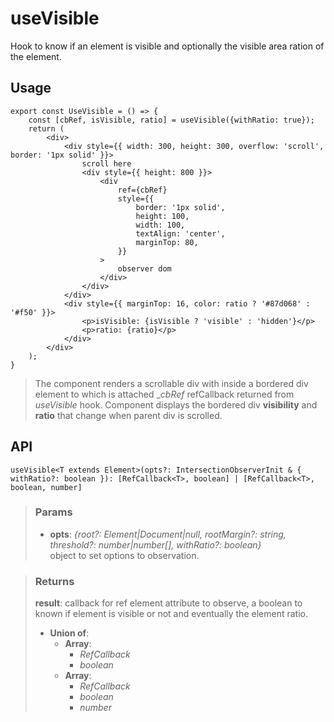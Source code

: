 # useVisible
Hook to know if an element is visible and optionally the visible area ration of the element.

## Usage

```tsx
export const UseVisible = () => {
	const [cbRef, isVisible, ratio] = useVisible({withRatio: true});
	return (
		<div>
			<div style={{ width: 300, height: 300, overflow: 'scroll', border: '1px solid' }}>
				scroll here
				<div style={{ height: 800 }}>
					<div
						ref={cbRef}
						style={{
							border: '1px solid',
							height: 100,
							width: 100,
							textAlign: 'center',
							marginTop: 80,
						}}
					>
						observer dom
					</div>
				</div>
			</div>
			<div style={{ marginTop: 16, color: ratio ? '#87d068' : '#f50' }}>
				<p>isVisible: {isVisible ? 'visible' : 'hidden'}</p>
				<p>ratio: {ratio}</p>
			</div>
		</div>
	);
}
```

> The component renders a scrollable div with inside a bordered div element to which is attached __cbRef_ refCallback returned from _useVisible_ hook. Component displays the bordered div __visibility__ and __ratio__ that change when parent div is scrolled.


## API

```tsx
useVisible<T extends Element>(opts?: IntersectionObserverInit & { withRatio?: boolean }): [RefCallback<T>, boolean] | [RefCallback<T>, boolean, number] 
```

> ### Params
>
> - __opts__: _{root?: Element|Document|null, rootMargin?: string, threshold?: number|number[], withRatio?: boolean}_  
object to set options to observation.
>

> ### Returns
>
> __result__: callback for ref element attribute to observe, a boolean to known if element is visible or not and eventually the element ratio.
> - __Union of__:  
>     - __Array__:  
>         - _RefCallback<T>_  
>         - _boolean_  
>     - __Array__:  
>         - _RefCallback<T>_  
>         - _boolean_  
>         - _number_  
>